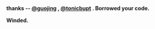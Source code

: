


**thanks -- [@guojing](https://github.com/GuoJing/blog) , [@tonicbupt](https://github.com/tonicbupt/tonicbupt.github.io) . Borrowed your code.**
　
　　
　　　
　　　　
　　　　　
　　　　
　　　
　　
　







**Winded.**
